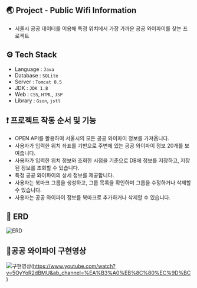 ## 🌏 Project - Public Wifi Information
- 서울시 공공 데이터를 이용해 특정 위치에서 가장 가까운 공공 와이파이를 찾는 프로젝트

## ⚙ Tech Stack
- Language : `Java`
- Database : `SQLite`
- Server : `Tomcat 8.5`
- JDK : `JDK 1.8`
- Web : `CSS`, `HTML`, `JSP`
- Library : `Gson`, `jstl`


## ❗ 프로젝트 작동 순서 및 기능
- OPEN API를 활용하여 서울시의 모든 공공 와이파이 정보를 가져옵니다.
- 사용자가 입력한 위치 좌표를 기반으로 주변에 있는 공공 와이파이 정보 20개를 보여줍니다.
- 사용자가 입력한 위치 정보와 조회한 시점을 기준으로 DB에 정보를 저장하고, 저장된 정보를 조회할 수 있습니다.
- 특정 공공 와이파이의 상세 정보를 제공합니다.
- 사용자는 북마크 그룹을 생성하고, 그룹 목록을 확인하며 그룹을 수정하거나 삭제할 수 있습니다.
- 사용자는 공공 와이파이 정보를 북마크로 추가하거나 삭제할 수 있습니다.

## 📌 ERD
![ERD](https://github.com/user-attachments/assets/798686e4-2366-492a-8bc6-e2fc00ed8762)

## 📌공공 와이파이 구현영상
![구현영상](https://github.com/user-attachments/assets/6cafd757-5c22-4098-b559-12529b0552a0)(https://www.youtube.com/watch?v=5OyYoR2dBMU&ab_channel=%EA%B3%A0%EB%8C%80%EC%9D%BC)
